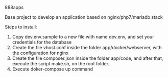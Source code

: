888apps

Base project to develop an application based on nginx/php7/mariadb stack


Steps to install:

1. Copy dev.env.sample to a new file with name dev.env, and set your credentials for the database
2. Create the file vhost.conf inside the folder app/docker/webserver, with the configuration for nginx
3. Create the file composer.json inside the folder app/code, and after that, execute the script make.sh, on the root folder.
4. Execute doker-compose up command 